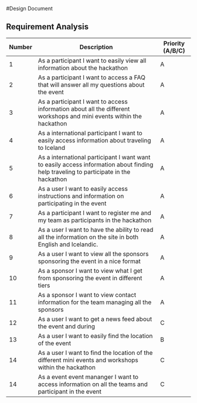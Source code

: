 #Design Document
## Requirement Analysis
| Number | Description                                                                                                                          | Priority (A/B/C) |
|--------|--------------------------------------------------------------------------------------------------------------------------------------|------------------|
| 1      | As a participant I want to easily view all information about the hackathon                                                           | A                |
| 2      | As a participant I want to access a FAQ that will answer all my questions about the event                                            | A                |
| 3      | As a participant I want to access information about all the different workshops and mini events within  the hackathon                | A                |
| 4      | As a international participant I  want to easily access information about traveling to Iceland                                       | A                |
| 5      | As a international participant I want want to easily access information about finding help traveling to participate in the hackathon | A                |
| 6      | As a user I want to easily access instructions and information on participating in the event                                         | A                |
| 7      | As a participant I want to register me  and my team as participants in the  hackathon                                                | A                |
| 8      | As a user I want to have the ability to read all the information on the site in both English and Icelandic.                          | A                |
| 9      | As a user I want to view all the sponsors sponsoring the event in a nice format                                                      | A                |
| 10     | As a sponsor I want to view what I get from sponsoring the event in different tiers                                                  | A                |
| 11     | As a sponsor I want to view contact information for the team managing all the sponsors                                               | A                |
| 12     | As a user I want to get a news feed  about the event and during                                                                      | C                |
| 13     | As a user I want to easily find the location of the event                                                                            | B                |
| 14     | As a user I want to find the location of the different mini events and workshops within the hackathon                                | C                |
| 14     | As a event event mananger I want to access information on all the teams and participant in the event                                 | C                |
